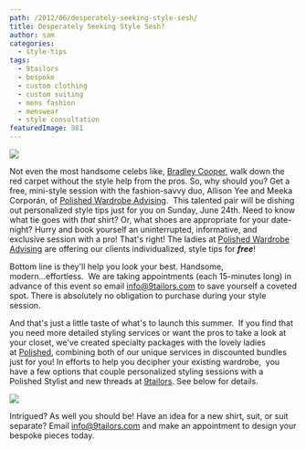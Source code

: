 ```yaml
---
path: /2012/06/desperately-seeking-style-sesh/
title: Desperately Seeking Style Sesh?
author: sam
categories: 
  - style-tips
tags: 
  - 9tailors
  - bespoke
  - custom clothing
  - custom suiting
  - mens fashion
  - menswear
  - style consultation
featuredImage: 981
---
```

[![](http://4.bp.blogspot.com/-zOo8S_qLnDw/T8uOc51x8XI/AAAAAAAAMcM/lHlV5vJPyRE/s640/20120414-9tailors-0261.jpg)](http://4.bp.blogspot.com/-zOo8S_qLnDw/T8uOc51x8XI/AAAAAAAAMcM/lHlV5vJPyRE/s1600/20120414-9tailors-0261.jpg)

Not even the most handsome celebs like, [Bradley Cooper](http://www.wetpaint.com/network/gallery/dapper-dudes-on-the-red-carpet-hollywoods-leading-men-arrive-in-style/photo/bradley-cooper-walks-the-red-carpet-at-the-2012-golden-globe-awards), walk down the red carpet without the style help from the pros. So, why should you? Get a free, mini-style session with the fashion-savvy duo, Allison Yee and Meeka Corporán, of [Polished Wardrobe Advising](http://polishedadvising.com/).  This talented pair will be dishing out personalized style tips just for you on Sunday, June 24th. Need to know what tie goes with _that_ shirt? Or, what shoes are appropriate for your date-night? Hurry and book yourself an uninterrupted, informative, and exclusive session with a pro! That's right! The ladies at [Polished Wardrobe Advising](http://polishedadvising.com/) are offering our clients individualized, style tips for **_free_**! 

Bottom line is they'll help you look your best. Handsome, modern...effortless.  We are taking appointments (each 15-minutes long) in advance of this event so email [info@9tailors.com](mailto:info@9tailors.com) to save yourself a coveted spot. There is absolutely no obligation to purchase during your style session. 

And that's just a little taste of what's to launch this summer.  If you find that you need more detailed styling services or want the pros to take a look at your closet, we've created specialty packages with the lovely ladies at [Polished](http://polishedadvising.com/), combining both of our unique services in discounted bundles just for you! In efforts to help you decipher your existing wardrobe,  you have a few options that couple personalized styling sessions with a Polished Stylist and new threads at [9tailors](http://www.9tailors.com/). See below for details.

[![](http://2.bp.blogspot.com/-yWYjFEsGu4E/T8p9GDE6cgI/AAAAAAAAAWk/K96yca1mQlk/s640/Polished9tailors_DuoPackages02062012.gif)](http://2.bp.blogspot.com/-yWYjFEsGu4E/T8p9GDE6cgI/AAAAAAAAAWk/K96yca1mQlk/s1600/Polished9tailors_DuoPackages02062012.gif)

Intrigued? As well you should be! Have an idea for a new shirt, suit, or suit separate? Email [info@9tailors.com](mailto:info@9tailors.com) and make an appointment to design your bespoke pieces today.